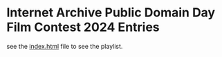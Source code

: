 # Internet Archive Public Domain Day Film Contest 2024 Entries

see the [index.html](index.html) file to see the playlist.

